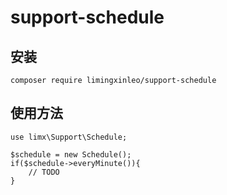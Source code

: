 # support-schedule
## 安装
~~~
composer require limingxinleo/support-schedule
~~~

## 使用方法
~~~
use limx\Support\Schedule;

$schedule = new Schedule();
if($schedule->everyMinute()){
    // TODO
}
~~~